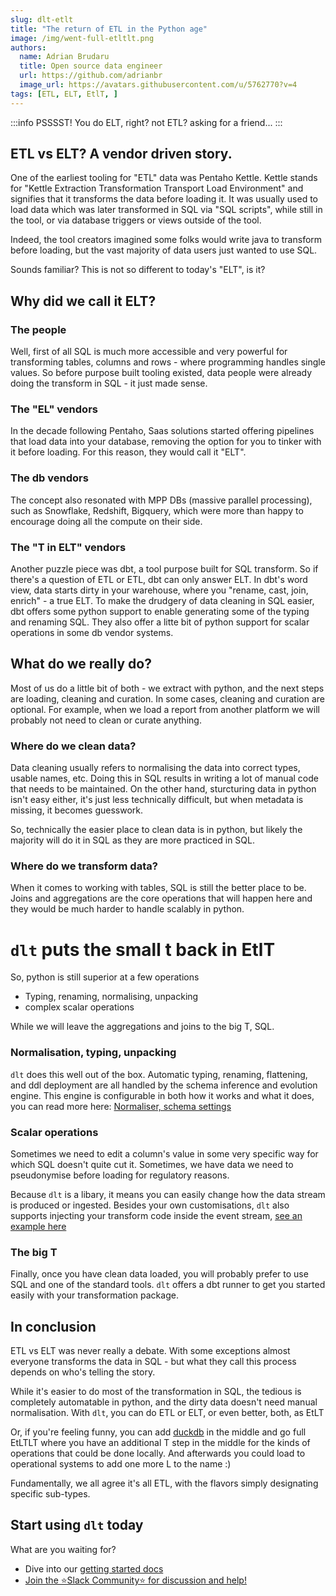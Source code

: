 ```yaml
---
slug: dlt-etlt
title: "The return of ETL in the Python age"
image: /img/went-full-etltlt.png
authors:
  name: Adrian Brudaru
  title: Open source data engineer
  url: https://github.com/adrianbr
  image_url: https://avatars.githubusercontent.com/u/5762770?v=4
tags: [ETL, ELT, EtlT, ]
---
```

:::info
PSSSST! You do ELT, right? not ETL? asking for a friend...
:::

## ETL vs ELT? A vendor driven story.



One of the earliest tooling for "ETL" data was Pentaho Kettle.
Kettle stands for "Kettle Extraction Transformation Transport Load Environment" and signifies that it transforms the data before loading it.
It was usually used to load data which was later transformed in SQL via "SQL scripts", while still in the tool, or via database triggers or views outside of the tool.

Indeed, the tool creators imagined some folks would write java to transform before loading, but the vast majority of data users just wanted to use SQL.

Sounds familiar? This is not so different to today's "ELT", is it?

##  Why did we call it ELT?

### The people

Well, first of all SQL is much more accessible and very powerful for transforming tables,
columns and rows - where programming handles single values.
So before purpose built tooling existed, data people were already doing the transform in SQL - it just made sense.

### The "EL" vendors
In the decade following Pentaho, Saas solutions started offering pipelines that load data into your database, removing the option for you to tinker with it before loading.
For this reason, they would call it "ELT".

### The db vendors
The concept also resonated with MPP DBs (massive parallel processing), such as Snowflake, Redshift, Bigquery, which were more than happy to encourage doing all the compute on their side.

### The "T in ELT" vendors

Another puzzle piece was dbt, a tool purpose built for SQL transform. So if there's a question of
ETL or ETL, dbt can only answer ELT. In dbt's word view, data starts dirty in your warehouse, where you "rename, cast, join, enrich" - a true ELT.
To make the drudgery of data cleaning in SQL easier, dbt offers some python support to enable generating some of the typing and renaming SQL.
They also offer a litte bit of python support for scalar operations in some db vendor systems.

##  What do we really do?

Most of us do a little bit of both - we extract with python, and the next steps are loading,
cleaning and curation. In some cases, cleaning and curation are optional. For example,
when we load a report from another platform we will probably not need to clean or curate anything.

### Where do we clean data?

Data cleaning usually refers to normalising the data into correct types, usable names, etc.
Doing this in SQL results in writing a lot of manual code that needs to be maintained.
On the other hand, sturcturing data in python isn't easy either,
it's just less technically difficult, but when metadata is missing, it becomes guesswork.

So, technically the easier place to clean data is in python, but likely the majority will do it in SQL as they are more practiced in SQL.

### Where do we transform data?
When it comes to working with tables, SQL is still the better place to be.
Joins and aggregations are the core operations that will happen here and they would be much harder to handle scalably in python.


# `dlt` puts the small t back in EtlT

So, python is still superior at a few operations
- Typing, renaming, normalising, unpacking
- complex scalar operations

While we will leave the aggregations and joins to the big T, SQL.

### Normalisation, typing, unpacking

`dlt` does this well out of the box. Automatic typing, renaming,
flattening, and ddl deployment are all handled by the schema inference and evolution engine.
This engine is configurable in both how it works and what it does,
you can read more here: [Normaliser, schema settings](https://dlthub.com/docs/general-usage/schema#data-normalizer)

### Scalar operations

Sometimes we need to edit a column's value in some very specific way for which SQL doesn't quite cut it.
Sometimes, we have data we need to pseudonymise before loading for regulatory reasons.

Because `dlt` is a libary, it means you can easily change how the data stream is produced or ingested.
Besides your own customisations, `dlt` also supports injecting your transform code inside the event stream,
[see an example here](https://dlthub.com/docs/general-usage/customising-pipelines/renaming_columns#renaming-columns-by-replacing-the-special-characters)

### The big T

Finally, once you have clean data loaded, you will probably prefer to use SQL and one of the standard tools.
`dlt` offers a dbt runner to get you started easily with your transformation package.

##  In conclusion

ETL vs ELT was never really a debate.
With some exceptions almost everyone transforms the data in SQL -
but what they call this process depends on who's telling the story.

While it's easier to do most of the transformation in SQL, the tedious is completely automatable in python,
and the dirty data doesn't need manual normalisation. With `dlt`, you can do ETL or ELT, or even better, both, as EtLT


Or, if you're feeling funny, you can add [duckdb](https://dlthub.com/docs/dlt-ecosystem/destinations/duckdb) in the middle and go full EtLTLT
where you have an additional T step in the middle for the kinds of operations that could be done locally.
And afterwards you could load to operational systems to add one more L to the name :)

Fundamentally, we all agree it's all ETL, with the flavors simply designating specific sub-types.


## Start using `dlt` today
What are you waiting for?
* Dive into our [getting started docs](https://dlthub.com/docs/getting-started)
* [Join the ⭐Slack Community⭐ for discussion and help!](https://join.slack.com/t/dlthub-community/shared_invite/zt-1slox199h-HAE7EQoXmstkP_bTqal65g)
